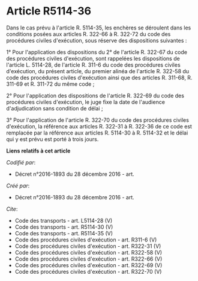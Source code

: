 # Article R5114-36

Dans le cas prévu à l'article R. 5114-35, les enchères se déroulent dans les conditions posées aux articles R. 322-66 à R.
322-72 du code des procédures civiles d'exécution, sous réserve des dispositions suivantes : 

1° Pour l'application des dispositions du 2° de l'article R. 322-67 du code des procédures civiles d'exécution, sont
rappelées les dispositions de l'article L. 5114-28, de l'article R. 311-6 du code des procédures civiles d'exécution, du
présent article, du premier alinéa de l'article R. 322-58 du code des procédures civiles d'exécution ainsi que des articles
R. 311-68, R. 311-69 et R. 311-72 du même code ; 

2° Pour l'application des dispositions de l'article R. 322-69 du code des procédures civiles d'exécution, le juge fixe la
date de l'audience d'adjudication sans condition de délai ; 

3° Pour l'application de l'article R. 322-70 du code des procédures civiles d'exécution, la référence aux articles R. 322-31
à R. 322-36 de ce code est remplacée par la référence aux articles R. 5114-30 à R. 5114-32 et le délai qui y est prévu est
porté à trois jours.

**Liens relatifs à cet article**

_Codifié par_:

  - Décret n°2016-1893 du 28 décembre 2016 - art.

_Créé par_:

  - Décret n°2016-1893 du 28 décembre 2016 - art.

_Cite_:

  - Code des transports - art. L5114-28 (V)
  - Code des transports - art. R5114-30 (V)
  - Code des transports - art. R5114-35 (V)
  - Code des procédures civiles d'exécution - art. R311-6 (V)
  - Code des procédures civiles d'exécution - art. R322-31 (V)
  - Code des procédures civiles d'exécution - art. R322-58 (V)
  - Code des procédures civiles d'exécution - art. R322-66 (V)
  - Code des procédures civiles d'exécution - art. R322-69 (V)
  - Code des procédures civiles d'exécution - art. R322-70 (V)
